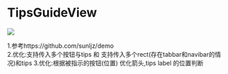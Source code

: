 # TipsGuideView

![](https://github.com/FULANS/TipsGuideView/raw/master/TipsGuideView/录屏.gif)

1.参考https://github.com/sunljz/demo  
2.优化:支持传入多个按钮与tips 和 支持传入多个rect(存在tabbar和navibar的情况)和tips
3.优化:根据被指示的按钮(位置) 优化箭头,tips label 的位置判断
